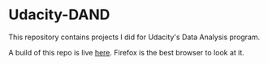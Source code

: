 # Udacity-DAND

This repository contains projects I did for Udacity's Data Analysis program.

A build of this repo is live [here](https://onehwang.github.io/Udacity-DAND/). Firefox is the best browser to look at it.

